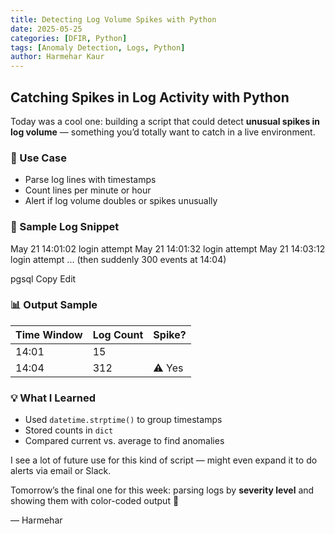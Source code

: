 ```yaml
---
title: Detecting Log Volume Spikes with Python
date: 2025-05-25
categories: [DFIR, Python]
tags: [Anomaly Detection, Logs, Python]
author: Harmehar Kaur
---
```


## Catching Spikes in Log Activity with Python

Today was a cool one: building a script that could detect **unusual spikes in log volume** — something you’d totally want to catch in a live environment.

### 🎯 Use Case
- Parse log lines with timestamps
- Count lines per minute or hour
- Alert if log volume doubles or spikes unusually

### 🧪 Sample Log Snippet
May 21 14:01:02 login attempt
May 21 14:01:32 login attempt
May 21 14:03:12 login attempt
... (then suddenly 300 events at 14:04)

pgsql
Copy
Edit

### 📊 Output Sample
| Time Window | Log Count | Spike? |
| ----------- | --------- | ------ |
| 14:01       | 15        |        |
| 14:04       | 312       | ⚠️ Yes  |

### 💡 What I Learned
- Used `datetime.strptime()` to group timestamps
- Stored counts in `dict`
- Compared current vs. average to find anomalies

I see a lot of future use for this kind of script — might even expand it to do alerts via email or Slack.

Tomorrow’s the final one for this week: parsing logs by **severity level** and showing them with color-coded output 🎨

— Harmehar

